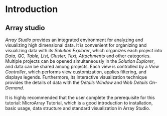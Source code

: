 # Introduction

## Array studio

*Array Studio* provides an integrated environment for analyzing and visualizing high dimensional data.
It is convenient for organizing and visualizing data with its *Solution Explorer*, which organizes each project into *Data, QC, Table, List, Cluster, Text, Attachments* and other categories.
Multiple projects can be opened simultaneously in the *Solution Explorer*, and data can be shared among projects.
Each view is controlled by a *View Controller*, which performs view customization, applies filtering, and displays legends.
Furthermore, its interactive visualization technique provides the details of data with the *Details Window* and *Web Details On-Demand*.

It is highly recommended that the user complete the prerequisite for this tutorial: MicroArray Tutorial,
which is a good introduction to installation, basic usage, data structure and standard visualization in Array Studio.

